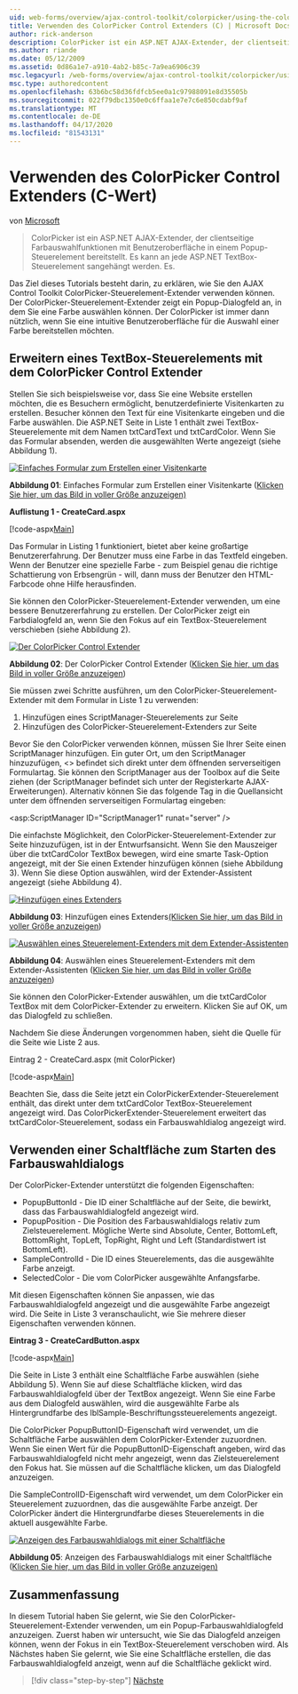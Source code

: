 ```yaml
---
uid: web-forms/overview/ajax-control-toolkit/colorpicker/using-the-colorpicker-control-extender-cs
title: Verwenden des ColorPicker Control Extenders (C) | Microsoft Docs
author: rick-anderson
description: ColorPicker ist ein ASP.NET AJAX-Extender, der clientseitige Farbauswahlfunktionen mit Benutzeroberfläche in einem Popup-Steuerelement bereitstellt. Es kann an jedem ASP.NET angebracht werden...
ms.author: riande
ms.date: 05/12/2009
ms.assetid: 0d86a1e7-a910-4ab2-b85c-7a9ea6906c39
msc.legacyurl: /web-forms/overview/ajax-control-toolkit/colorpicker/using-the-colorpicker-control-extender-cs
msc.type: authoredcontent
ms.openlocfilehash: 63b6bc58d36fdfcb5ee0a1c97988091e8d35505b
ms.sourcegitcommit: 022f79dbc1350e0c6ffaa1e7e7c6e850cdabf9af
ms.translationtype: MT
ms.contentlocale: de-DE
ms.lasthandoff: 04/17/2020
ms.locfileid: "81543131"
---
```

# <a name="using-the-colorpicker-control-extender-c"></a>Verwenden des ColorPicker Control Extenders (C-Wert)

von [Microsoft](https://github.com/microsoft)

> ColorPicker ist ein ASP.NET AJAX-Extender, der clientseitige Farbauswahlfunktionen mit Benutzeroberfläche in einem Popup-Steuerelement bereitstellt. Es kann an jede ASP.NET TextBox-Steuerelement sangehängt werden. Es.

Das Ziel dieses Tutorials besteht darin, zu erklären, wie Sie den AJAX Control Toolkit ColorPicker-Steuerelement-Extender verwenden können. Der ColorPicker-Steuerelement-Extender zeigt ein Popup-Dialogfeld an, in dem Sie eine Farbe auswählen können. Der ColorPicker ist immer dann nützlich, wenn Sie eine intuitive Benutzeroberfläche für die Auswahl einer Farbe bereitstellen möchten.

## <a name="extending-a-textbox-control-with-the-colorpicker-control-extender"></a>Erweitern eines TextBox-Steuerelements mit dem ColorPicker Control Extender

Stellen Sie sich beispielsweise vor, dass Sie eine Website erstellen möchten, die es Besuchern ermöglicht, benutzerdefinierte Visitenkarten zu erstellen. Besucher können den Text für eine Visitenkarte eingeben und die Farbe auswählen. Die ASP.NET Seite in Liste 1 enthält zwei TextBox-Steuerelemente mit dem Namen txtCardText und txtCardColor. Wenn Sie das Formular absenden, werden die ausgewählten Werte angezeigt (siehe Abbildung 1).

[![Einfaches Formular zum Erstellen einer Visitenkarte](using-the-colorpicker-control-extender-cs/_static/image1.jpg)](using-the-colorpicker-control-extender-cs/_static/image1.png)

**Abbildung 01**: Einfaches Formular zum Erstellen einer Visitenkarte ([Klicken Sie hier, um das Bild in voller Größe anzuzeigen)](using-the-colorpicker-control-extender-cs/_static/image2.png)

**Auflistung 1 - CreateCard.aspx**

[!code-aspx[Main](using-the-colorpicker-control-extender-cs/samples/sample1.aspx)]

Das Formular in Listing 1 funktioniert, bietet aber keine großartige Benutzererfahrung. Der Benutzer muss eine Farbe in das Textfeld eingeben. Wenn der Benutzer eine spezielle Farbe - zum Beispiel genau die richtige Schattierung von Erbsengrün - will, dann muss der Benutzer den HTML-Farbcode ohne Hilfe herausfinden.

Sie können den ColorPicker-Steuerelement-Extender verwenden, um eine bessere Benutzererfahrung zu erstellen. Der ColorPicker zeigt ein Farbdialogfeld an, wenn Sie den Fokus auf ein TextBox-Steuerelement verschieben (siehe Abbildung 2).

[![Der ColorPicker Control Extender](using-the-colorpicker-control-extender-cs/_static/image2.jpg)](using-the-colorpicker-control-extender-cs/_static/image3.png)

**Abbildung 02**: Der ColorPicker Control Extender ([Klicken Sie hier, um das Bild in voller Größe anzuzeigen](using-the-colorpicker-control-extender-cs/_static/image4.png))

Sie müssen zwei Schritte ausführen, um den ColorPicker-Steuerelement-Extender mit dem Formular in Liste 1 zu verwenden:

1. Hinzufügen eines ScriptManager-Steuerelements zur Seite
2. Hinzufügen des ColorPicker-Steuerelement-Extenders zur Seite

Bevor Sie den ColorPicker verwenden können, müssen Sie Ihrer Seite einen ScriptManager hinzufügen. Ein guter Ort, um den ScriptManager hinzuzufügen, &lt;&gt; befindet sich direkt unter dem öffnenden serverseitigen Formulartag. Sie können den ScriptManager aus der Toolbox auf die Seite ziehen (der ScriptManager befindet sich unter der Registerkarte AJAX-Erweiterungen). Alternativ können Sie das folgende Tag in die Quellansicht unter dem öffnenden serverseitigen Formulartag eingeben:

&lt;asp:ScriptManager ID="ScriptManager1" runat="server" /&gt;

Die einfachste Möglichkeit, den ColorPicker-Steuerelement-Extender zur Seite hinzuzufügen, ist in der Entwurfsansicht. Wenn Sie den Mauszeiger über die txtCardColor TextBox bewegen, wird eine smarte Task-Option angezeigt, mit der Sie einen Extender hinzufügen können (siehe Abbildung 3). Wenn Sie diese Option auswählen, wird der Extender-Assistent angezeigt (siehe Abbildung 4).

[![Hinzufügen eines Extenders](using-the-colorpicker-control-extender-cs/_static/image3.jpg)](using-the-colorpicker-control-extender-cs/_static/image5.png)

**Abbildung 03**: Hinzufügen eines Extenders[(Klicken Sie hier, um das Bild in voller Größe anzuzeigen](using-the-colorpicker-control-extender-cs/_static/image6.png))

[![Auswählen eines Steuerelement-Extenders mit dem Extender-Assistenten](using-the-colorpicker-control-extender-cs/_static/image4.jpg)](using-the-colorpicker-control-extender-cs/_static/image7.png)

**Abbildung 04**: Auswählen eines Steuerelement-Extenders mit dem Extender-Assistenten ([Klicken Sie hier, um das Bild in voller Größe anzuzeigen](using-the-colorpicker-control-extender-cs/_static/image8.png))

Sie können den ColorPicker-Extender auswählen, um die txtCardColor TextBox mit dem ColorPicker-Extender zu erweitern. Klicken Sie auf OK, um das Dialogfeld zu schließen.

Nachdem Sie diese Änderungen vorgenommen haben, sieht die Quelle für die Seite wie Liste 2 aus.

Eintrag 2 - CreateCard.aspx (mit ColorPicker)

[!code-aspx[Main](using-the-colorpicker-control-extender-cs/samples/sample2.aspx)]

Beachten Sie, dass die Seite jetzt ein ColorPickerExtender-Steuerelement enthält, das direkt unter dem txtCardColor TextBox-Steuerelement angezeigt wird. Das ColorPickerExtender-Steuerelement erweitert das txtCardColor-Steuerelement, sodass ein Farbauswahldialog angezeigt wird.

## <a name="using-a-button-to-launch-the-color-picker-dialog"></a>Verwenden einer Schaltfläche zum Starten des Farbauswahldialogs

Der ColorPicker-Extender unterstützt die folgenden Eigenschaften:

- PopupButtonId - Die ID einer Schaltfläche auf der Seite, die bewirkt, dass das Farbauswahldialogfeld angezeigt wird.
- PopupPosition - Die Position des Farbauswahldialogs relativ zum Zielsteuerelement. Mögliche Werte sind Absolute, Center, BottomLeft, BottomRight, TopLeft, TopRight, Right und Left (Standardistwert ist BottomLeft).
- SampleControlId - Die ID eines Steuerelements, das die ausgewählte Farbe anzeigt.
- SelectedColor - Die vom ColorPicker ausgewählte Anfangsfarbe.

Mit diesen Eigenschaften können Sie anpassen, wie das Farbauswahldialogfeld angezeigt und die ausgewählte Farbe angezeigt wird. Die Seite in Liste 3 veranschaulicht, wie Sie mehrere dieser Eigenschaften verwenden können.

**Eintrag 3 - CreateCardButton.aspx**

[!code-aspx[Main](using-the-colorpicker-control-extender-cs/samples/sample3.aspx)]

Die Seite in Liste 3 enthält eine Schaltfläche Farbe auswählen (siehe Abbildung 5). Wenn Sie auf diese Schaltfläche klicken, wird das Farbauswahldialogfeld über der TextBox angezeigt. Wenn Sie eine Farbe aus dem Dialogfeld auswählen, wird die ausgewählte Farbe als Hintergrundfarbe des lblSample-Beschriftungssteuerelements angezeigt.

Die ColorPicker PopupButtonID-Eigenschaft wird verwendet, um die Schaltfläche Farbe auswählen dem ColorPicker-Extender zuzuordnen. Wenn Sie einen Wert für die PopupButtonID-Eigenschaft angeben, wird das Farbauswahldialogfeld nicht mehr angezeigt, wenn das Zielsteuerelement den Fokus hat. Sie müssen auf die Schaltfläche klicken, um das Dialogfeld anzuzeigen.

Die SampleControlID-Eigenschaft wird verwendet, um dem ColorPicker ein Steuerelement zuzuordnen, das die ausgewählte Farbe anzeigt. Der ColorPicker ändert die Hintergrundfarbe dieses Steuerelements in die aktuell ausgewählte Farbe.

[![Anzeigen des Farbauswahldialogs mit einer Schaltfläche](using-the-colorpicker-control-extender-cs/_static/image5.jpg)](using-the-colorpicker-control-extender-cs/_static/image9.png)

**Abbildung 05**: Anzeigen des Farbauswahldialogs mit einer Schaltfläche ([Klicken Sie hier, um das Bild in voller Größe anzuzeigen)](using-the-colorpicker-control-extender-cs/_static/image10.png)

## <a name="summary"></a>Zusammenfassung

In diesem Tutorial haben Sie gelernt, wie Sie den ColorPicker-Steuerelement-Extender verwenden, um ein Popup-Farbauswahldialogfeld anzuzeigen. Zuerst haben wir untersucht, wie Sie das Dialogfeld anzeigen können, wenn der Fokus in ein TextBox-Steuerelement verschoben wird. Als Nächstes haben Sie gelernt, wie Sie eine Schaltfläche erstellen, die das Farbauswahldialogfeld anzeigt, wenn auf die Schaltfläche geklickt wird.

> [!div class="step-by-step"]
> [Nächste](using-the-colorpicker-control-extender-vb.md)
